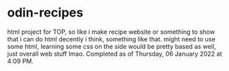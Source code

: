 # odin-recipes
html project for TOP, so like i make recipe website or something to show that i can do html decently i think, something like that.  might need to use some html, learning some css on the side would be pretty based as well, just overall web stuff lmao.  Completed as of Thursday, 06 January 2022 at 4:09 PM.

